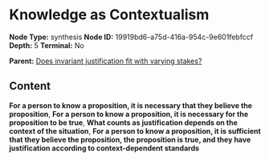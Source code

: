 # Knowledge as Contextualism

**Node Type:** synthesis
**Node ID:** 19919bd6-a75d-416a-954c-9e601febfccf
**Depth:** 5
**Terminal:** No

**Parent:** [Does invariant justification fit with varying stakes?](does-invariant-justification-fit-with-varying-stakes-antithesis-ba789578-1aca-4e52-b761-b73d84aee170.md)

## Content

**For a person to know a proposition, it is necessary that they believe the proposition**, **For a person to know a proposition, it is necessary for the proposition to be true**, **What counts as justification depends on the context of the situation**, **For a person to know a proposition, it is sufficient that they believe the proposition, the proposition is true, and they have justification according to context-dependent standards**
